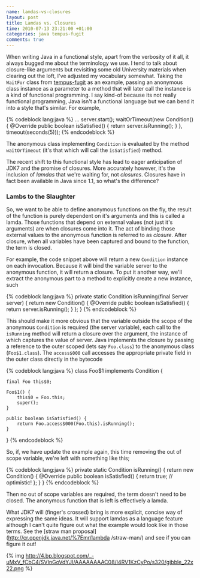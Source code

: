 ```yaml
---
name: lamdas-vs-closures
layout: post
title: Lamdas vs. Closures
time: 2010-07-13 23:21:00 +01:00
categories: java tempus-fugit
comments: true
---
```


When writing Java in a functional style, apart from the verbosity of it all,
it always bugged me about the terminology we use. I tend to talk about
closure-like arguments but revisiting some old University materials when
clearing out the loft, I've adjusted my vocabulary somewhat. Taking the
`WaitFor` class from [tempus-fugit](http://code.google.com/p/tempus-fugit/)
as an example, passing an anonymous class instance as a parameter to a method
 that will later call the instance is a kind of functional programming. I say
  kind-of because its not really functional programming,
  Java isn't a functional language but we can bend it into a style that's similar. For example,
  
{% codeblock lang:java %}
...
server.start();
waitOrTimeout(new Condition() {
   @Override
   public boolean isSatisfied() {
      return server.isRunning();
   }
}, timeout(seconds(5)));
{% endcodeblock %}


The anonymous class implementing `Condition` is evaluated by the method
`waitOrTimeout` (it's that which will call the `isSatisfied`) method.

The recent shift to this functional style has lead to eager anticipation of
JDK7 and the promise of closures. More accurately however, it's the inclusion
of _lamdas_ that we're waiting for, not _closures_. Closures have in fact been
available in Java since 1.1, so what's the difference?

<!-- more -->

### Lambs to the Slaughter

  
So, we want to be able to define anonymous functions on the fly, the result of
the function is purely dependent on it's arguments and this is called a lamda.
Those functions that depend on external values (not just it's arguments) are
when closures come into it. The act of binding those external values to the
anonymous function is referred to as _closure_. After closure, when all
variables have been captured and bound to the function, the term is closed.

  
For example, the code snippet above will return a new `Condition` instance on
each invocation. Because it will bind the variable server to the anonymous
function, it will return a closure. To put it another way, we'll extract the
anonymous part to a method to explicitly create a new instance, such

  
{% codeblock lang:java %}
private static Condition isRunning(final Server server) {
   return new Condition() {
      @Override
      public boolean isSatisfied() {
         return server.isRunning();
      }
   };
}
{% endcodeblock %}

This should make it more obvious that the variable outside the scope of the
anonymous `Condition` is required (the server variable), each call to the
`isRunning` method will return a closure over the argument, the instance of
which captures the value of server. Java implements the closure by passing a
reference to the outer scoped (lets say `Foo.class`) to the anonymous class
(`Foo$1.class`). The `access$000` call accesses the appropriate private field
 in the outer class directly in the bytecode

  
{% codeblock lang:java %}
class Foo$1 implements Condition {

    final Foo this$0;

    Foo$1() {
        this$0 = Foo.this;
        super();
    }

    public boolean isSatisfied() {
        return Foo.access$000(Foo.this).isRunning();
    }
}
{% endcodeblock %}


  
So, if, we have update the example again, this time removing the out of scope
variable, we're left with something like this;

{% codeblock lang:java %}
private static Condition isRunning() {
   return new Condition() {
      @Override
      public boolean isSatisfied() {
         return true; // optimistic!
      };
   }
}
{% endcodeblock %}


Then no out of scope variables are required, the term doesn't need to be
closed. The anonymous function that is left is effectively a lamda.

  
What JDK7 will (finger's crossed) bring is more explicit, concise way of
expressing the same ideas. It will support lamdas as a language feature
although I can't quite figure out what the example would look like in those
terms. See the [straw man proposal](http://cr.openjdk.java.net/%7Emr/lambda
/straw-man/) and see if you can figure it out!


{% img http://4.bp.blogspot.com/_-uMxV_fCbC4/SVInGoVdYJI/AAAAAAAAC08/I4RV1KzCyPo/s320/gibble_22x22.png %}


